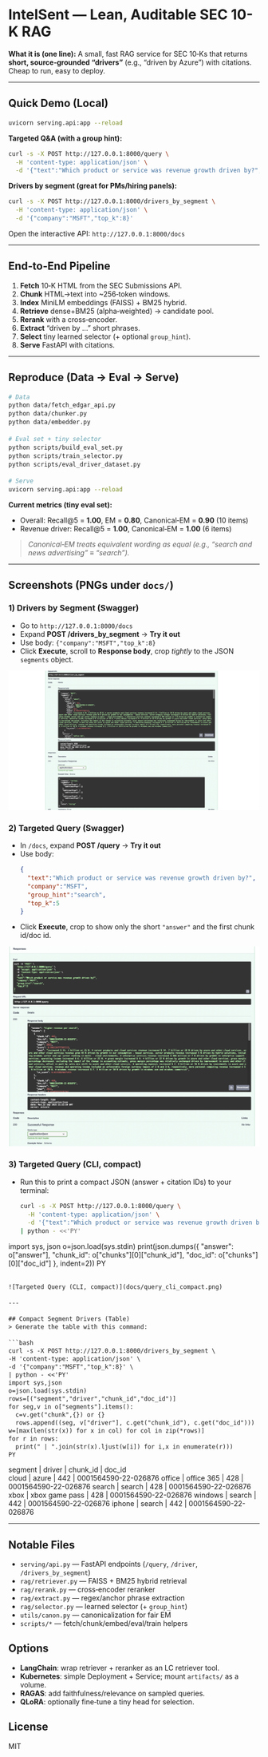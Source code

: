 # IntelSent — Lean, Auditable SEC 10-K RAG

**What it is (one line):** A small, fast RAG service for SEC 10‑Ks that returns **short, source‑grounded “drivers”** (e.g., “driven by Azure”) with citations. Cheap to run, easy to deploy.

---

## Quick Demo (Local)

```bash
uvicorn serving.api:app --reload
```

**Targeted Q&A (with a group hint):**
```bash
curl -s -X POST http://127.0.0.1:8000/query \
  -H 'content-type: application/json' \
  -d '{"text":"Which product or service was revenue growth driven by?","company":"MSFT","group_hint":"search","top_k":5}'
```

**Drivers by segment (great for PMs/hiring panels):**
```bash
curl -s -X POST http://127.0.0.1:8000/drivers_by_segment \
  -H 'content-type: application/json' \
  -d '{"company":"MSFT","top_k":8}'
```

Open the interactive API: `http://127.0.0.1:8000/docs`

---

## End‑to‑End Pipeline
1. **Fetch** 10‑K HTML from the SEC Submissions API.  
2. **Chunk** HTML→text into ~256‑token windows.  
3. **Index** MiniLM embeddings (FAISS) + BM25 hybrid.  
4. **Retrieve** dense+BM25 (alpha‑weighted) → candidate pool.  
5. **Rerank** with a cross‑encoder.  
6. **Extract** “driven by …” short phrases.  
7. **Select** tiny learned selector (+ optional `group_hint`).  
8. **Serve** FastAPI with citations.

---

## Reproduce (Data → Eval → Serve)

```bash
# Data
python data/fetch_edgar_api.py
python data/chunker.py
python data/embedder.py

# Eval set + tiny selector
python scripts/build_eval_set.py
python scripts/train_selector.py
python scripts/eval_driver_dataset.py

# Serve
uvicorn serving.api:app --reload
```

**Current metrics (tiny eval set):**
- Overall: Recall@5 = **1.00**, EM = **0.80**, Canonical‑EM = **0.90** (10 items)  
- Revenue driver: Recall@5 = **1.00**, Canonical‑EM = **1.00** (6 items)

> *Canonical‑EM treats equivalent wording as equal (e.g., “search and news advertising” ≡ “search”).*

---

## Screenshots (PNGs under `docs/`)


### 1) Drivers by Segment (Swagger)
- Go to `http://127.0.0.1:8000/docs`
- Expand **POST /drivers_by_segment** → **Try it out**
- Use body: `{"company":"MSFT","top_k":8}`
- Click **Execute**, scroll to **Response body**, crop *tightly* to the JSON `segments` object.

![Drivers by Segment (Swagger)](docs/drivers_by_segment_swagger.png)

### 2) Targeted Query (Swagger)
- In `/docs`, expand **POST /query** → **Try it out**
- Use body:
  ```json
  {
    "text":"Which product or service was revenue growth driven by?",
    "company":"MSFT",
    "group_hint":"search",
    "top_k":5
  }
  ```
- Click **Execute**, crop to show only the short `"answer"` and the first chunk id/doc id.

![Targeted Query (Swagger)](docs/query_swagger.png)

### 3) Targeted Query (CLI, compact)
- Run this to print a compact JSON (answer + citation IDs) to your terminal:
  ```bash
  curl -s -X POST http://127.0.0.1:8000/query \
    -H 'content-type: application/json' \
    -d '{"text":"Which product or service was revenue growth driven by?","company":"MSFT","group_hint":"search","top_k":5}' \
  | python - <<'PY'
import sys, json
o=json.load(sys.stdin)
print(json.dumps({
  "answer": o["answer"],
  "chunk_id": o["chunks"][0]["chunk_id"],
  "doc_id": o["chunks"][0]["doc_id"]
}, indent=2))
PY
  ```

![Targeted Query (CLI, compact)](docs/query_cli_compact.png)

---

## Compact Segment Drivers (Table)
> Generate the table with this command:

```bash
curl -s -X POST http://127.0.0.1:8000/drivers_by_segment \
  -H 'content-type: application/json' \
  -d '{"company":"MSFT","top_k":8}' \
| python - <<'PY'
import sys,json
o=json.load(sys.stdin)
rows=[("segment","driver","chunk_id","doc_id")]
for seg,v in o["segments"].items():
    c=v.get("chunk",{}) or {}
    rows.append((seg, v["driver"], c.get("chunk_id"), c.get("doc_id")))
w=[max(len(str(x)) for x in col) for col in zip(*rows)]
for r in rows:
    print(" | ".join(str(x).ljust(w[i]) for i,x in enumerate(r)))
PY
```

<!-- SEGMENT_TABLE_START -->
segment | driver         | chunk_id | doc_id              
cloud   | azure          | 442      | 0001564590-22-026876
office  | office 365     | 428      | 0001564590-22-026876
search  | search         | 428      | 0001564590-22-026876
xbox    | xbox game pass | 428      | 0001564590-22-026876
windows | search         | 442      | 0001564590-22-026876
iphone  | search         | 442      | 0001564590-22-026876
<!-- SEGMENT_TABLE_END -->

---

## Notable Files
- `serving/api.py` — FastAPI endpoints (`/query`, `/driver`, `/drivers_by_segment`)
- `rag/retriever.py` — FAISS + BM25 hybrid retrieval
- `rag/rerank.py` — cross‑encoder reranker
- `rag/extract.py` — regex/anchor phrase extraction
- `rag/selector.py` — learned selector (+ `group_hint`)
- `utils/canon.py` — canonicalization for fair EM
- `scripts/*` — fetch/chunk/embed/eval/train helpers

## Options
- **LangChain**: wrap retriever + reranker as an LC retriever tool.
- **Kubernetes**: simple Deployment + Service; mount `artifacts/` as a volume.
- **RAGAS**: add faithfulness/relevance on sampled queries.
- **QLoRA**: optionally fine‑tune a tiny head for selection.

## License
MIT
